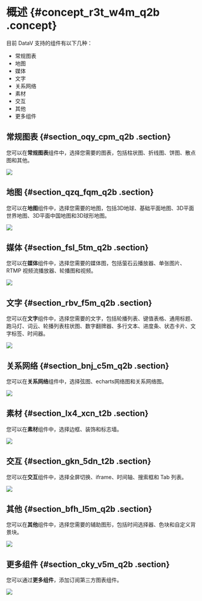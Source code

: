 # 概述 {#concept_r3t_w4m_q2b .concept}

目前 DataV 支持的组件有以下几种：

-   常规图表
-   地图
-   媒体
-   文字
-   关系网络
-   素材
-   交互
-   其他
-   更多组件

## 常规图表 {#section_oqy_cpm_q2b .section}

您可以在**常规图表**组件中，选择您需要的图表，包括柱状图、折线图、饼图、散点图和其他。

![](images/9394_zh-CN.gif)

## 地图 {#section_qzq_fqm_q2b .section}

您可以在**地图**组件中，选择您需要的地图，包括3D地球、基础平面地图、3D平面世界地图、3D平面中国地图和3D球形地图。

![](images/9395_zh-CN.gif)

## 媒体 {#section_fsl_5tm_q2b .section}

您可以在**媒体**组件中，选择您需要的媒体图，包括萤石云播放器、单张图片、RTMP 视频流播放器、轮播图和视频。

![](images/9396_zh-CN.gif)

## 文字 {#section_rbv_f5m_q2b .section}

您可以在**文字**组件中，选择您需要的文字，包括轮播列表、键值表格、通用标题、跑马灯、词云、轮播列表柱状图、数字翻牌器、多行文本、进度条、状态卡片、文字标签、时间器。

![](images/9397_zh-CN.gif)

## 关系网络 {#section_bnj_c5m_q2b .section}

您可以在**关系网络**组件中，选择弦图、echarts网络图和关系网络图。

![](images/9398_zh-CN.gif)

## 素材 {#section_lx4_xcn_t2b .section}

您可以在**素材**组件中，选择边框、装饰和标志墙。

![](http://static-aliyun-doc.oss-cn-hangzhou.aliyuncs.com/assets/img/16557/15583438508099_zh-CN.png)

## 交互 {#section_gkn_5dn_t2b .section}

您可以在**交互**组件中，选择全屏切换、iframe、时间轴、搜索框和 Tab 列表。

![](images/9399_zh-CN.gif)

## 其他 {#section_bfh_l5m_q2b .section}

您可以在**其他**组件中，选择您需要的辅助图形，包括时间选择器、色块和自定义背景块。

![](images/9248_zh-CN.gif)

## 更多组件 {#section_cky_v5m_q2b .section}

您可以通过**更多组件**，添加订阅第三方图表组件。

![](images/9249_zh-CN.gif)

